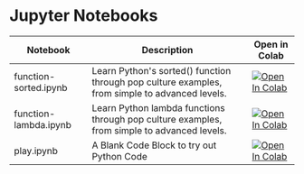 # Jupyter Notebooks

| Notebook | Description | Open in Colab |
|----------|-------------|---------------|
| function-sorted.ipynb | Learn Python's sorted() function through pop culture examples, from simple to advanced levels. | [![Open In Colab](https://colab.research.google.com/assets/colab-badge.svg)](https://colab.research.google.com/github/vedanta/restless-python/blob/main/function-sorted.ipynb) |
| function-lambda.ipynb | Learn Python lambda functions through pop culture examples, from simple to advanced levels. | [![Open In Colab](https://colab.research.google.com/assets/colab-badge.svg)](https://colab.research.google.com/github/vedanta/restless-python/blob/main/function-lambda.ipynb) |
| play.ipynb | A Blank Code Block to try out Python Code | [![Open In Colab](https://colab.research.google.com/assets/colab-badge.svg)](https://colab.research.google.com/github/vedanta/restless-python/blob/main/play.ipynb) |
